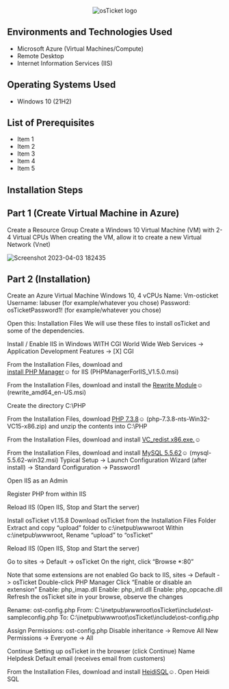 <p align="center">
<img src="https://i.imgur.com/Clzj7Xs.png" alt="osTicket logo"/>
</p>




<h2>Environments and Technologies Used</h2>

- Microsoft Azure (Virtual Machines/Compute)
- Remote Desktop
- Internet Information Services (IIS)

<h2>Operating Systems Used </h2>

- Windows 10</b> (21H2)

<h2>List of Prerequisites</h2>

- Item 1
- Item 2
- Item 3
- Item 4
- Item 5

<h2>Installation Steps</h2>


<p>
<h2>Part 1 (Create Virtual Machine in Azure)</h2>
Create a Resource Group
Create a Windows 10 Virtual Machine (VM) with 2-4 Virtual CPUs
When creating the VM, allow it to create a new Virtual Network (Vnet)


![Screenshot 2023-04-03 182435](https://user-images.githubusercontent.com/129751851/229794868-25b37f9d-be9b-4033-b57a-c7be9aa3500a.png)

</p>
<p>
<h2>Part 2 (Installation)</h2>
Create an Azure Virtual Machine Windows 10, 4 vCPUs
Name: Vm-osticket
Username: labuser (for example/whatever you chose)
Password: osTicketPassword1! (for example/whatever you chose)

Open this: Installation Files
We will use these files to install osTicket and some of the dependencies. 

Install / Enable IIS in Windows WITH CGI
World Wide Web Services -> Application Development Features -> [X] CGI

From the Installation Files, download and   
<a href="https://drive.google.com/file/d/1RHsNd4eWIOwaNpj3JW4vzzmzNUH86wY_/view">install PHP Manager</a>☺</h1>  for IIS (PHPManagerForIIS_V1.5.0.msi)

From the Installation Files, 
download and install the <a href="https://drive.google.com/file/d/1tIK9GZBKj1JyUP87eewxgdNqn9pZmVmY/view">Rewrite Module</a>☺</h1> (rewrite_amd64_en-US.msi)

Create the directory C:\PHP

From the Installation Files, download <a href="https://drive.google.com/file/d/1snNMtLdCOpMtkCyD4mvl9yOOmvVIp9fP/view">PHP 7.3.8</a>☺</h1>  (php-7.3.8-nts-Win32-VC15-x86.zip)
and unzip the contents into C:\PHP

From the Installation Files, download and install <a href="https://drive.google.com/file/d/1s1OsGF3-ioO0_9LYizPRiVuIkb3lFJgH/view">  VC_redist.x86.exe.</a>☺</h1>

From the Installation Files, download and install <a href="https://drive.google.com/file/d/1_OWh9p7VQLcrB0q_V7qT8yHl0xo5gv7z/view"> MySQL 5.5.62</a>☺</h1> (mysql-5.5.62-win32.msi)
Typical Setup ->
Launch Configuration Wizard (after install) ->
Standard Configuration ->
Password1

Open IIS as an Admin

Register PHP from within IIS

Reload IIS (Open IIS, Stop and Start the server)

Install osTicket v1.15.8
Download osTicket from the Installation Files Folder
Extract and copy “upload” folder to c:\inetpub\wwwroot
Within c:\inetpub\wwwroot, Rename “upload” to “osTicket”

Reload IIS (Open IIS, Stop and Start the server)

Go to sites -> Default -> osTicket
On the right, click “Browse *:80”

Note that some extensions are not enabled
Go back to IIS, sites -> Default -> osTicket
Double-click PHP Manager
Click “Enable or disable an extension”
Enable: php_imap.dll
Enable: php_intl.dll
Enable: php_opcache.dll
Refresh the osTicket site in your browse, observe the changes

Rename: ost-config.php
From: C:\inetpub\wwwroot\osTicket\include\ost-sampleconfig.php
To: C:\inetpub\wwwroot\osTicket\include\ost-config.php

Assign Permissions: ost-config.php
Disable inheritance -> Remove All
New Permissions -> Everyone -> All

Continue Setting up osTicket in the browser (click Continue)
Name Helpdesk
Default email (receives email from customers)

From the Installation Files, download and install <a href="https://docs.google.com/document/d/1WovrX2DaS9xkfaSr4LXyB4YnnWpXIgPCMMbbfgHmGVw/edit"> HeidiSQL</a>☺</h1>.
Open Heidi SQL

</p>
<br />
